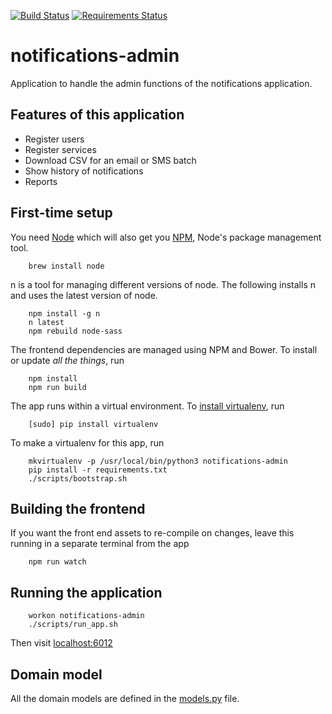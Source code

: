 [![Build Status](https://travis-ci.org/alphagov/notifications-admin.svg)](https://travis-ci.org/alphagov/notifications-admin)
[![Requirements Status](https://requires.io/github/alphagov/notifications-admin/requirements.svg?branch=master)](https://requires.io/github/alphagov/notifications-admin/requirements/?branch=master)


# notifications-admin

Application to handle the admin functions of the notifications application.

## Features of this application

 - Register users
 - Register services
 - Download CSV for an email or SMS batch
 - Show history of notifications
 - Reports

## First-time setup

You need [Node](http://nodejs.org/) which will also get you [NPM](npmjs.org),
Node's package management tool.
```shell
    brew install node
```

n is a tool for managing different versions of node. The following installs n
and uses the latest version of node.
```shell
    npm install -g n
    n latest
    npm rebuild node-sass
```

The frontend dependencies are managed using NPM and Bower. To install or update
*all the things*, run
```shell
    npm install
    npm run build
```

The app runs within a virtual environment. To [install virtualenv](https://virtualenv.readthedocs.org/en/latest/installation.html), run
```shell
    [sudo] pip install virtualenv
```

To make a virtualenv for this app, run
```shell
    mkvirtualenv -p /usr/local/bin/python3 notifications-admin
    pip install -r requirements.txt
    ./scripts/bootstrap.sh
```

## Building the frontend

If you want the front end assets to re-compile on changes, leave this running
in a separate terminal from the app
```shell
    npm run watch
```

## Running the application

```shell
    workon notifications-admin
    ./scripts/run_app.sh
```

Then visit [localhost:6012](localhost:6012)

## Domain model

All the domain models are defined in the
[models.py](https://github.com/alphagov/notifications-admin/blob/master/app/models.py)
file.
